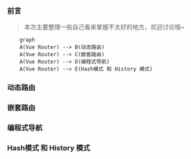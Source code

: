 <!--
 * @Date: 2021-10-03 10:34:23
 * @LastEditors: chuhongguang
-->

### 前言
> 本次主要整理一些自己看来掌握不太好的地方，欢迎讨论哦~
```mermaid
	graph
    A(Vue Router) --> B(动态路由)
    A(Vue Router) --> C(嵌套路由)
    A(Vue Router) --> D(编程式导航)
    A(Vue Router) --> E(Hash模式 和 History 模式)
```

### 动态路由
### 嵌套路由
### 编程式导航
### Hash模式 和 History 模式